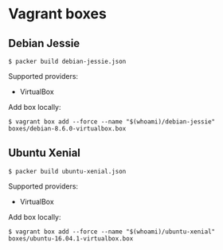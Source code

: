 # Vagrant boxes

## Debian Jessie

`$ packer build debian-jessie.json`

Supported providers:

 - VirtualBox

Add box locally:

`$ vagrant box add --force --name "$(whoami)/debian-jessie" boxes/debian-8.6.0-virtualbox.box`

## Ubuntu Xenial

`$ packer build ubuntu-xenial.json`

Supported providers:

 - VirtualBox

Add box locally:

`$ vagrant box add --force --name "$(whoami)/ubuntu-xenial" boxes/ubuntu-16.04.1-virtualbox.box`
